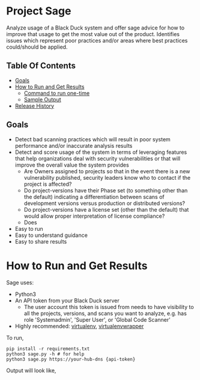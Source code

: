 # Project Sage

Analyze usage of a Black Duck system and offer sage advice for how to improve that usage to get the most value out of the product. Identifies issues which represent poor practices and/or areas where best practices could/should be applied.

## Table Of Contents

- [Goals](#goals)
- [How to Run and Get Results](#run)
  -  [Command to run one-time](#one-time)
    - [Sample Output](#one-time-sample-output)
- [Release History](#release-history)

## Goals <a name="goals"/>

* Detect bad scanning practices which will result in poor system performance and/or inaccurate analysis results
* Detect and score usage of the system in terms of leveraging features that help organizations deal with security vulnerabilities or that will improve the overall value the system provides
  * Are Owners assigned to projects so that in the event there is a new vulnerability published, security leaders know who to contact if the project is affected?
  * Do project-versions have their Phase set (to something other than the default) indicating a differentiation between scans of development versions versus production or distributed versions?
  * Do project-versions have a license set (other than the default) that would allow proper interpretation of license compliance?
  * Does
* Easy to run
* Easy to understand guidance
* Easy to share results

# How to Run and Get Results <a name="run" />

Sage uses:

- Python3
- An API token from your Black Duck server
  - The user account this token is issued from needs to have visibility to all the projects, versions, and scans you want to analyze, e.g. has role 'Systemadmin', 'Super User', or 'Global Code Scanner'
- Highly recommended: [virtualenv](https://virtualenv.pypa.io/en/latest/), [virtualenvwrapper](https://virtualenvwrapper.readthedocs.io/en/latest/)

To run,

```
pip install -r requirements.txt
python3 sage.py -h # for help
python3 sage.py https://your-hub-dns {api-token}
```

Output will look like,

